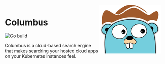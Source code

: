 <img align= right width=200px src=docs/assets/logo.png/>

# Columbus

![Go build](https://github.com/itamadev/columbus/actions/workflows/go.yml/badge.svg)

Columbus is a cloud-based search engine that makes searching your hosted cloud apps on your Kubernetes instances feel.
